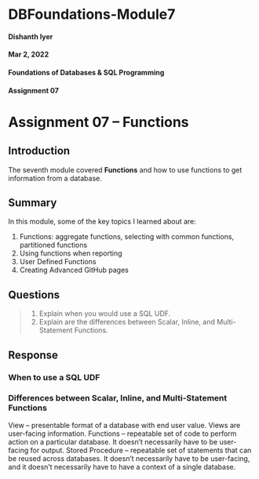 # DBFoundations-Module7
#### Dishanth Iyer
#### Mar 2, 2022
#### Foundations of Databases & SQL Programming
#### Assignment 07


# Assignment 07 – Functions

## Introduction
The seventh module covered **Functions** and how to use functions to get information from a database.
## Summary
In this module, some of the key topics I learned about are:
1.	Functions: aggregate functions, selecting with common functions, partitioned functions
2.	Using functions when reporting
3.	User Defined Functions
4.	Creating Advanced GitHub pages
## Questions 
>1.	Explain when you would use a SQL UDF.
>2.	Explain are the differences between Scalar, Inline, and Multi-Statement Functions.

## Response
### When to use a SQL UDF

### Differences between Scalar, Inline, and Multi-Statement Functions
View – presentable format of a database with end user value. Views are user-facing information.
Functions – repeatable set of code to perform action on a particular database. It doesn’t necessarily have to be user-facing for output.
Stored Procedure – repeatable set of statements that can be reused across databases. It doesn’t necessarily have to be user-facing, and it doesn’t necessarily have to have a context of a single database.
